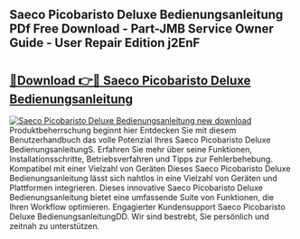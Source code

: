 ## Saeco Picobaristo Deluxe Bedienungsanleitung PDf Free Download - Part-JMB Service Owner Guide - User Repair Edition j2EnF

# <h2><a href="http://df47ll.blite.top/?on=Saeco+Picobaristo+Deluxe+Bedienungsanleitung">🔗Download 👉🔴 Saeco Picobaristo Deluxe Bedienungsanleitung</a></h2>

[![Saeco Picobaristo Deluxe Bedienungsanleitung new download](https://i.imgur.com/lujVjoI.png)](http://df47ll.blite.top/?on=Saeco+Picobaristo+Deluxe+Bedienungsanleitung)
Produktbeherrschung beginnt hier Entdecken Sie mit diesem Benutzerhandbuch das volle Potenzial Ihres Saeco Picobaristo Deluxe BedienungsanleitungS. Erfahren Sie mehr über seine Funktionen, Installationsschritte, Betriebsverfahren und Tipps zur Fehlerbehebung. Kompatibel mit einer Vielzahl von Geräten Dieses Saeco Picobaristo Deluxe Bedienungsanleitung lässt sich nahtlos in eine Vielzahl von Geräten und Plattformen integrieren. Dieses innovative Saeco Picobaristo Deluxe Bedienungsanleitung bietet eine umfassende Suite von Funktionen, die Ihren Workflow optimieren. Engagierter Kundensupport Saeco Picobaristo Deluxe BedienungsanleitungDD. Wir sind bestrebt, Sie persönlich und zeitnah zu unterstützen.
